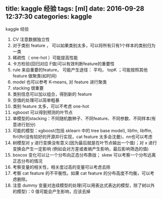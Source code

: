 title: kaggle 经验
tags: [ml]
date: 2016-09-28 12:37:30
categories: kaggle
---
kaggle 经验
<!--more-->
1. CV 注意数据独立性
2. 对于类别 feature ， 可以如果类别太多，可以将所有只有1个样本的类别归为一类
3. 稀疏性（ one-hot ）可能提高性能
4. 卡方检验(回归对应 F值)可以有效判断feature的重要性
5. rule 来自重要的feature， 可能产生途径： 平均， topK ；可能按照其他 feature 做聚类(如时间)
6. model 也可以参考 K-means, 对 feature 进行聚类
8. stacking 很重要
9. 类别信息可以加以组合，得到新的 feature
10. 空值的处理可以简单粗暴
11. 类别 feature 太多，可以不考虑 one-hot
12. xgboost 可以得到预测的叶节点
13. 单模型的stacking：不同随机数种子、不同feature、不同参数、不同样本(有意进行划分)
14. 可能的模型：xgboost(包括 sklearn 中的 tree base model), libfm, libffm, ftrl(ftrl没有较好的开源并行实现，cat feature 太多会沈曼)，nn也可以考虑
15. 树模型对 y 进行变换没有意义(因为最后就是在叶节点输出一个值)；对 x 进行变换会产生一定影响 (例如会对方差或者熵产生影响，最后影响筛选的值)
16. boxcox 变化可以让一个分布向正态分布靠拢； skew 可以考察一个分布远离正态分布的情况
17. 考察变量的相关性，相关度过高的变量可以考虑去除
18. 考察 cat feature 的不平衡性。如果 cat feature 的分布高度不均衡，可以考虑删除。
19. 注意 dummy 变量对连续模型的处理(可以用表达式表达的模型，除了树以外的模型)：0 值可能会产生影响，应该去掉
